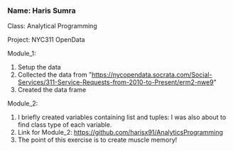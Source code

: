 ### Name: Haris Sumra 
  
  Class: Analytical Programming

  Project: NYC311 OpenData

Module_1: 
1) Setup the data
2) Collected the data from "https://nycopendata.socrata.com/Social-Services/311-Service-Requests-from-2010-to-Present/erm2-nwe9"
3) Created the data frame

Module_2:
1) I briefly created variables containing list and tuples: I was also about to find class type of each variable.
2) Link for Module_2: https://github.com/harisx91/AnalyticsProgramming
3) The point of this exercise is to create muscle memory!
